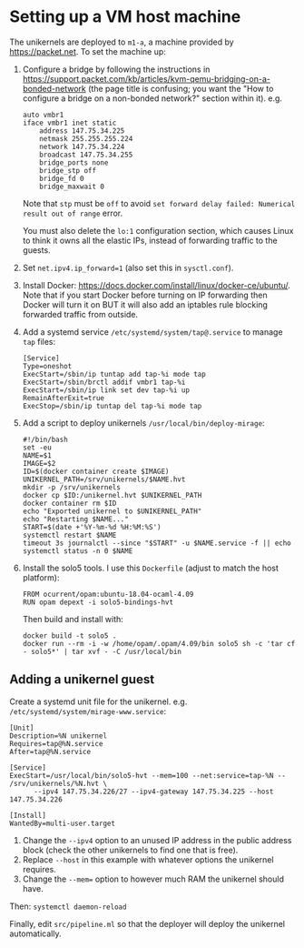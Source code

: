 # Setting up a VM host machine

The unikernels are deployed to `m1-a`, a machine provided by <https://packet.net>. To set the machine up:

1. Configure a bridge by following the instructions in
   <https://support.packet.com/kb/articles/kvm-qemu-bridging-on-a-bonded-network> (the page title is confusing;
   you want the "How to configure a bridge on a non-bonded network?" section within it). e.g.

   ```
   auto vmbr1
   iface vmbr1 inet static
       address 147.75.34.225
       netmask 255.255.255.224
       network 147.75.34.224
       broadcast 147.75.34.255
       bridge_ports none
       bridge_stp off
       bridge_fd 0
       bridge_maxwait 0
   ```

   Note that `stp` must be `off` to avoid `set forward delay failed: Numerical result out of range` error.

   You must also delete the `lo:1` configuration section, which causes Linux to think it owns all the
   elastic IPs, instead of forwarding traffic to the guests.

2. Set `net.ipv4.ip_forward=1` (also set this in `sysctl.conf`).

3. Install Docker: <https://docs.docker.com/install/linux/docker-ce/ubuntu/>.
   Note that if you start Docker before turning on IP forwarding then Docker will turn it on BUT
   it will also add an iptables rule blocking forwarded traffic from outside.

4. Add a systemd service `/etc/systemd/system/tap@.service` to manage `tap` files:

   ```
   [Service]
   Type=oneshot
   ExecStart=/sbin/ip tuntap add tap-%i mode tap
   ExecStart=/sbin/brctl addif vmbr1 tap-%i
   ExecStart=/sbin/ip link set dev tap-%i up
   RemainAfterExit=true
   ExecStop=/sbin/ip tuntap del tap-%i mode tap
   ```

5. Add a script to deploy unikernels `/usr/local/bin/deploy-mirage`:

   ```
   #!/bin/bash
   set -eu
   NAME=$1
   IMAGE=$2
   ID=$(docker container create $IMAGE)
   UNIKERNEL_PATH=/srv/unikernels/$NAME.hvt
   mkdir -p /srv/unikernels
   docker cp $ID:/unikernel.hvt $UNIKERNEL_PATH
   docker container rm $ID
   echo "Exported unikernel to $UNIKERNEL_PATH"
   echo "Restarting $NAME..."
   START=$(date +'%Y-%m-%d %H:%M:%S')
   systemctl restart $NAME
   timeout 3s journalctl --since "$START" -u $NAME.service -f || echo
   systemctl status -n 0 $NAME
   ```

6. Install the solo5 tools. I use this `Dockerfile` (adjust to match the host platform):
   ```
   FROM ocurrent/opam:ubuntu-18.04-ocaml-4.09
   RUN opam depext -i solo5-bindings-hvt
   ```
   Then build and install with:
   ```
   docker build -t solo5 .
   docker run --rm -i -w /home/opam/.opam/4.09/bin solo5 sh -c 'tar cf - solo5*' | tar xvf - -C /usr/local/bin
   ```

## Adding a unikernel guest

Create a systemd unit file for the unikernel. e.g. `/etc/systemd/system/mirage-www.service`:

```
[Unit]
Description=%N unikernel
Requires=tap@%N.service
After=tap@%N.service

[Service]
ExecStart=/usr/local/bin/solo5-hvt --mem=100 --net:service=tap-%N -- /srv/unikernels/%N.hvt \
	  --ipv4 147.75.34.226/27 --ipv4-gateway 147.75.34.225 --host 147.75.34.226

[Install]
WantedBy=multi-user.target
```

1. Change the `--ipv4` option to an unused IP address in the public address block
   (check the other unikernels to find one that is free).
2. Replace `--host` in this example with whatever options the unikernel requires.
3. Change the `--mem=` option to however much RAM the unikernel should have.

Then: `systemctl daemon-reload`

Finally, edit `src/pipeline.ml` so that the deployer will deploy the unikernel automatically.
